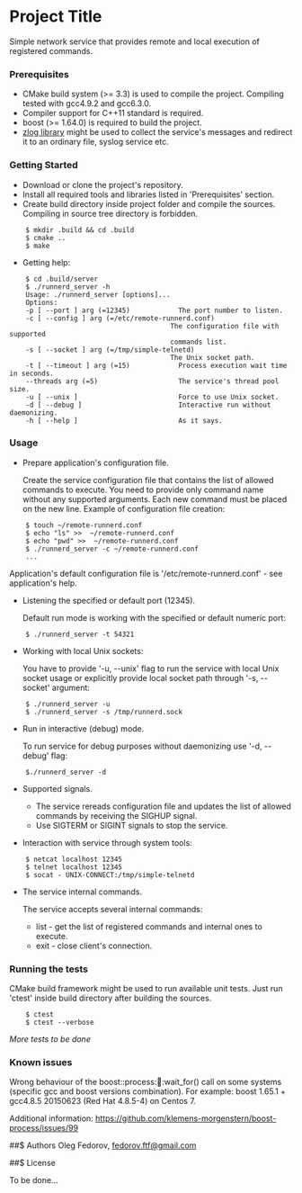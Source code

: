 # Project Title

Simple network service that provides remote and local execution of registered commands.

### Prerequisites
* CMake build system (>= 3.3) is used to compile the project. Compiling tested with gcc4.9.2 and gcc6.3.0.
* Compiler support for C++11 standard is required.
* boost (>= 1.64.0) is required to build the project.
* [zlog library](https://github.com/HardySimpson/zlog) might be used to collect the service's messages and redirect it to an ordinary file, syslog service etc.

### Getting Started

* Download or clone the project's repository.
* Install all required tools and libraries listed in 'Prerequisites' section.
* Create build directory inside project folder and compile the sources. Compiling in source tree directory is forbidden.
    
```
    $ mkdir .build && cd .build
    $ cmake ..
    $ make
```
* Getting help:
    
```
    $ cd .build/server
    $ ./runnerd_server -h
    Usage: ./runnerd_server [options]... 
    Options:
    -p [ --port ] arg (=12345)            The port number to listen.
    -c [ --config ] arg (=/etc/remote-runnerd.conf)
                                        The configuration file with supported 
                                        commands list.
    -s [ --socket ] arg (=/tmp/simple-telnetd)
                                        The Unix socket path.
    -t [ --timeout ] arg (=15)            Process execution wait time in seconds.
    --threads arg (=5)                    The service's thread pool size.
    -u [ --unix ]                         Force to use Unix socket.
    -d [ --debug ]                        Interactive run without daemonizing.
    -h [ --help ]                         As it says.
```

### Usage

* Prepare application's configuration file.

  Create the service configuration file that contains the list of allowed commands to execute. You need to provide only command name without any supported arguments. Each new command must be placed on the new line.
  Example of configuration file creation:
    
```
    $ touch ~/remote-runnerd.conf
    $ echo "ls" >>  ~/remote-runnerd.conf
    $ echo "pwd" >>  ~/remote-runnerd.conf
    $ ./runnerd_server -c ~/remote-runnerd.conf
    ...
```

  Application's default configuration file is '/etc/remote-runnerd.conf' - see application's help.

* Listening the specified or default port (12345).

  Default run mode is working with the specified or default numeric port:
    
```
    $ ./runnerd_server -t 54321
``` 

* Working with local Unix sockets:

  You have to provide '-u, --unix' flag to run the service with local Unix socket usage or explicitly provide local socket path through '-s, --socket' argument:
    
```
    $ ./runnerd_server -u
    $ ./runnerd_server -s /tmp/runnerd.sock
```

* Run in interactive (debug) mode.

  To run service for debug purposes without daemonizing use '-d, --debug' flag:
    
```
    $./runnerd_server -d
```
* Supported signals.
    * The service rereads configuration file and updates the list of allowed commands by receiving the SIGHUP signal.
    * Use SIGTERM or SIGINT signals to stop the service.

* Interaction with service through system tools:
    
```
    $ netcat localhost 12345
    $ telnet localhost 12345
    $ socat - UNIX-CONNECT:/tmp/simple-telnetd
```

* The service internal commands.

    The service accepts several internal commands:
    * list - get the list of registered commands and internal ones to execute.
    * exit - close client's connection.

### Running the tests
  CMake build framework might be used to run available unit tests. Just run 'ctest' inside build directory after building the sources.

```
    $ ctest
    $ ctest --verbose
```
  *More tests to be done*

### Known issues
Wrong behaviour of the boost::process::child::wait_for() call on some systems (specific gcc and boost versions combination).
For example: boost 1.65.1 + gcc4.8.5 20150623 (Red Hat 4.8.5-4) on Centos 7.

Additional information: https://github.com/klemens-morgenstern/boost-process/issues/99

##$ Authors
Oleg Fedorov, fedorov.ftf@gmail.com


##$ License

To be done...


